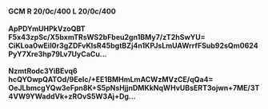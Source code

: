 #### GCM R 20/0c/400 L 20/0c/400
**ApPDYmUHPkVzoQBT**<br/>**F5x43zpSc/X5bxmTRsWS2bFbeu2gn1BMy7/zT2hSwYU=**<br/>**CiKLoa0wEiI0r3gZDFvKlsR45bgtBZj4n1KPJsLmUAWrrfFSub92sQm0624PyY7Xre3hp79Lv7UyCaCu...**<br/><br/>
**NzmtRodc3YiBEvq6**<br/>**hcQYOwpQATOd/9EeIc/+EE1BMHmLmACWzMVzCE/qQa4=**<br/>**OeJLbmcgYQw3eFpn8K+S5pNsHjjnDMKkNqWHvUBsERT3ojwn+7ME/3T4VW9YWaddVk+zROvS5W3Aj+Dg...**